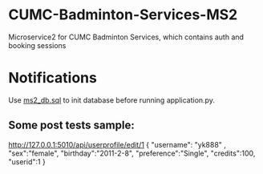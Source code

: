 # CUMC-Badminton-Services-MS2
Microservice2 for CUMC Badminton Services, which contains auth and booking sessions

# Notifications

Use [ms2_db.sql](ms2_db.sql) to init database before running application.py.

## Some post tests sample:
http://127.0.0.1:5010/api/userprofile/edit/1
{
    "username": "yk888" ,
    "sex":"female",
    "birthday":"2011-2-8",
    "preference":"Single",
    "credits":100,
    "userid":1
}
